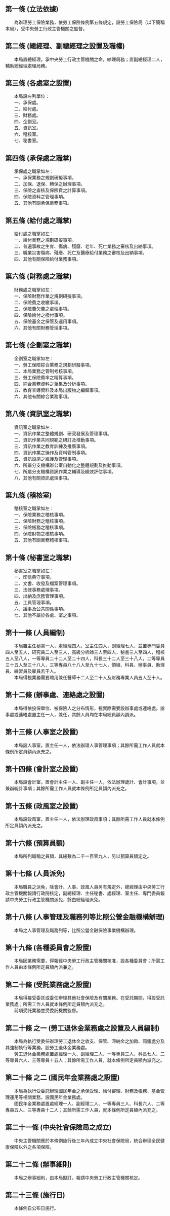 第一條 (立法依據)
-----------------
　　為辦理勞工保險業務，依勞工保險條例第五條規定，設勞工保險局（以下簡稱本局），受中央勞工行政主管機關之監督。  


第二條 (總經理、副總經理之設置及職權)
-------------------------------------
　　本局置總經理，承中央勞工行政主管機關之命，綜理局務；置副總經理二人，輔助總經理處理局務。  


第三條 (各處室之設置)
---------------------
　　本局設左列單位：  
　　一、承保處。  
　　二、給付處。  
　　三、財務處。  
　　四、企劃室。  
　　五、資訊室。  
　　六、稽核室。  
　　七、秘書室。  


第四條 (承保處之職掌)
---------------------
　　承保處之職掌如左：  
　　一、承保業務之規劃研擬事項。  
　　二、加保、退保、轉保之辦理事項。  
　　三、保險之查核及保險費之計算事項。  
　　四、保險資料之管理事項。  
　　五、其他有關承保業務事項。  


第五條 (給付處之職掌)
---------------------
　　給付處之職掌如左：  
　　一、給付業務之規劃研擬事項。  
　　二、普遍事故之生育、傷病、殘廢、老年、死亡業務之審核及出納事項。  
　　三、職業災害傷病、殘廢、死亡及醫療給付業務之審核及出納事項。  
　　四、其他有關保險給付業務事項。  


第六條 (財務處之職掌)
---------------------
　　財務處之職掌如左：  
　　一、保險財務作業之規劃研擬事項。  
　　二、保險費之收繳事項。  
　　三、保險費欠費之處理事項。  
　　四、保險給付之撥付事項。  
　　五、保險基金之保管及運用事項。  
　　六、其他有關財務管理事項。  


第七條 (企劃室之職掌)
---------------------
　　企劃室之職掌如左：  
　　一、勞工保險綜合業務之規劃研擬事項。  
　　二、本局業務之管制考核事項。  
　　三、勞工保險費率之精算事項。  
　　四、綜合業務資料之蒐集及分析事項。  
　　五、教育宣導資料及本局出版物之編輯事項。  
　　六、其他有關綜合業務事項。  


第八條 (資訊室之職掌)
---------------------
　　資訊室之職掌如左：  
　　一、資訊作業之整體規劃、研究發展及管理事項。  
　　二、資訊作業共同規範之研訂及推動事項。  
　　三、資訊作業之教育訓練及推廣事項。  
　　四、資訊作業之操作及資料管制事項。  
　　五、資訊設施之維護及管理事項。  
　　六、所屬分支機構辦公室自動化之整體規劃及推動事項。  
　　七、所屬分支機構資訊作業之輔導及績效評估事項。  
　　八、其他有關資訊處理事項。  


第九條 (稽核室)
---------------
　　稽核室之職掌如左：  
　　一、保險業務之稽核事項。  
　　二、保險財務之稽核事項。  
　　三、保險帳務之稽核事項。  
　　四、保險財物之稽核事項。  
　　五、其他有關業務稽核事項。  


第十條 (秘書室之職掌)
---------------------
　　秘書室之職掌如左：  
　　一、印信典守事項。  
　　二、文書、收發及檔案管理事項。  
　　三、法律事務處理事項。  
　　四、出納及庶務管理事項。  
　　五、工員管理事項。  
　　六、議事及公共關係事項。  
　　七、其他不屬於各處、室之事項。  


第十一條 (人員編制)
-------------------
　　本局置主任秘書一人，處經理四人，室主任四人，副經理七人，並置專門委員四人至五人，研究員二人至三人，高級分析師三人至四人，秘書三人至四人，稽核五人至八人，一等專員二十二人至二十四人，科長三十二人至三十八人，二等專員三十五人至三十八人，三等專員八十八人至九十七人，領組、科員、辦事員、助理員、練習員及雇員若干人。  
　　本局得視業務需要聘用兼任醫師十二人至二十人及財務專業人員五人至十人。  


第十二條 (辦事處、連絡處之設置)
-------------------------------
　　本局得依投保單位、被保險人之分布情形，視實際需要設辦事處或連絡處。辦事處或連絡處置主任一人，兼任，其餘人員均在本局總員額內調派。  


第十三條 (人事室之設置)
-----------------------
　　本局設人事室，置主任一人，依法辦理人事管理事項；其餘所需工作人員就本條例所定員額內派充之。  


第十四條 (會計室之設置)
-----------------------
　　本局設會計室，置會計主任一人、副主任一人，依法辦理歲計、會計事項，並兼辦統計事項；其餘所需工作人員就本條例所定員額內派充之。  


第十五條 (政風室之設置)
-----------------------
　　本局設政風室，置主任一人，依法辦理政風事項；其餘所需工作人員就本條例所定員額內派充之。  


第十六條 (預算員額)
-------------------
　　本局所列職稱之員額，其總數為二千一百零九人，另以預算員額定之。  


第十七條 (人員派免)
-------------------
　　本局職員之派免，除會計、人事、政風人員另有規定外，總經理由中央勞工行政主管機關報請行政院核定，副總經理、主任秘書、處經理、室主任、專門委員報請中央勞工行政主管機關派免，餘由總經理派免。  


第十八條 (人事管理及職務列等比照公營金融機構辦理)
-------------------------------------------------
　　本局之人事管理及職務列等，比照公營金融保險事業機構辦理。  


第十九條 (各種委員會之設置)
---------------------------
　　本局因業務需要，得報經中央勞工行政主管機關核准，設各種委員會；所需工作人員由本條例所定員額內派兼之。  


第二十條 (受託業務處之設置)
---------------------------
　　本局得接受委託或委任辦理其他社會保險及有關業務。在受託期間，得設受託業務處；所需工作人員就本條例所定員額內派充之。  
　　前項受託業務並受委託機關監督。  


第二十條 之一 (勞工退休金業務處之設置及人員編制)
------------------------------------------------
　　本局為執行受委任辦理勞工退休金之收支、保管、滯納金之加徵、罰鍰處分及其強制執行等業務，設勞工退休金業務處。  
　　勞工退休金業務處置處經理一人、副經理二人、一等專員三人、科長七人、二等專員六人、三等專員十五人；其餘所需工作人員，就本條例所定員額內派充之。  


第二十條 之二 (國民年金業務處之設置)
------------------------------------
　　本局為執行受委託辦理國民年金之承保受理、給付審理、財務及帳務、基金管理運用等相關業務，設國民年金業務處。  
　　國民年金業務處置處經理一人、副經理二人、一等專員三人、科長六人、二等專員五人、三等專員十二人；其餘所需工作人員，就本條例所定員額內派充之。  


第二十一條 (中央社會保險局之成立)
---------------------------------
　　中央主管機關應於本條例施行後三年內成立中央社會保險局，統合辦理全民健康保險以外之各項保險。  


第二十二條 (辦事細則)
---------------------
　　本局之辦事細則，由本局擬訂，報請中央勞工行政主管機關核定。  


第二十三條 (施行日)
-------------------
　　本條例自公布日施行。